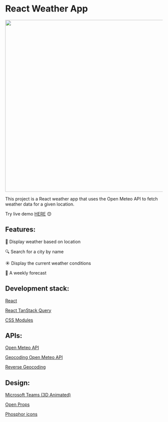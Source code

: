 # React Weather App

<p align="center">
<img src="https://github.com/user-attachments/assets/1e1b56c8-8636-4118-8bf8-6f0c28180dd2" width = "550px">
</p>

This project is a React weather app that uses the Open Meteo API to fetch weather data for a given location.

Try live demo [HERE](https://weather-ppafu.netlify.app) 😊

## Features:

📍 Display weather based on location

🔍 Search for a city by name

☀️ Display the current weather conditions

📅 A weekly forecast

## Development stack:

[React](https://react.dev)

[React TanStack Query](https://tanstack.com/query/latest)

[CSS Modules](https://github.com/css-modules/css-modules)

## APIs:

[Open Meteo API](https://open-meteo.com)

[Geocoding Open Meteo API](https://open-meteo.com/en/docs/geocoding-api)

[Reverse Geocoding](nominatim.openstreetmap.org/reverse)

## Design:

[Microsoft Teams (3D Animated)](https://emojipedia.org/microsoft-teams)

[Open Props](https://open-props.style)

[Phosphor icons](phosphoricons.com/)
